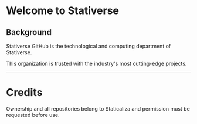 # Welcome to Stativerse

## Background

Stativerse GitHub is the technological and computing department of Stativerse.

This organization is trusted with the industry's most cutting-edge projects.

---

# Credits

Ownership and all repositories belong to Staticaliza and permission must be requested before use.
